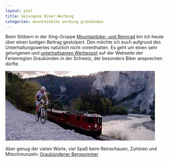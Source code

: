 ```yaml
---
layout: post
title: Gelungene Biker-Werbung
categories: mountainbike werbung graubünden
---
```


Beim Stöbern in der Xing-Gruppe [Mountainbike- und Rennrad](https://www.xing.com/net/mountainbike) bin ich heute über einen lustigen Beitrag gestolpert. Den möchte ich euch aufgrund des Unterhaltungswertes natürlich nicht vorenthalten. Es geht um einen sehr gelungenen und [unterhaltsamen Werbespot](http://www.youtube.com/watch?v=ZVRfwCSmTtI) auf der Webseite der Ferienregion Graubünden in der Schweiz, der besonders Biker ansprechen dürfte.

![Graubünden](/images/2008-10-11/graubuenden.jpg)

Aber genug der vielen Worte, viel Spaß beim Reinschauen, Zuhören und Mitschmunzeln: [Graubündener Bergsommer](http://www.youtube.com/watch?v=ZVRfwCSmTtI)
